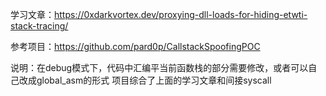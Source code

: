 学习文章：https://0xdarkvortex.dev/proxying-dll-loads-for-hiding-etwti-stack-tracing/

参考项目：https://github.com/pard0p/CallstackSpoofingPOC

说明：在debug模式下，代码中汇编平当前函数栈的部分需要修改，或者可以自己改成global_asm的形式
项目综合了上面的学习文章和间接syscall
